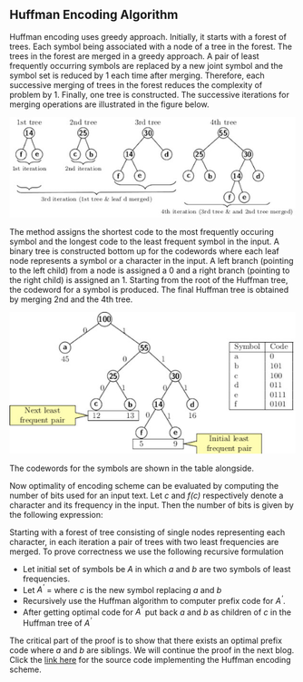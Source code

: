 ## Huffman Encoding Algorithm  

Huffman encoding uses greedy approach. Initially, it starts with a forest
of trees. Each symbol being associated with a node of a tree in the forest.
The trees in the forest are merged in a greedy approach. A pair of
least frequently occurring symbols are replaced by a new joint symbol and 
the symbol set is reduced by 1 each time after merging. Therefore, each 
successive merging of trees in the forest reduces the complexity of problem
by 1. Finally, one tree is constructed. The successive iterations for
merging operations are illustrated in the figure below.
<p align="center">
<img src=../images/huffmanEx1a.jpg"> 
</p>

The method assigns the shortest code to the most frequently occuring 
symbol and the longest code to the least frequent symbol in the 
input. A binary tree is constructed bottom up for the codewords where each
leaf node represents a symbol or a character in the input. A left
branch (pointing to the left child) from a node is assigned a 0 and a
right branch (pointing to the right child) is assigned an 1. Starting from 
the root of the Huffman tree, the codeword for a symbol is produced. 
The final Huffman tree is obtained by merging 2nd and the 4th tree. 
<p align="center">
<img src=../images/huffmanEx2.jpg"> 
</p>
The codewords for the symbols are shown in the table alongside. 

Now optimality of encoding scheme can be evaluated by computing the number 
of bits used for an input text. Let <i>c</i> and <i>f(c)</i> respectively
denote a character and its frequency in the input. Then the number of bits
is given by the following expression:
<p align="center">

</p>
Starting with a forest of tree consisting of single nodes representing 
each character, in each iteration a pair of trees with two least frequencies are merged. To prove correctness we use the following recursive formulation  
<ul>
<li>Let initial set of symbols be <i>A</i> in which <i>a</i> and <i>b</i>
are two symbols of least frequencies.</li>
<li>Let <i>A<sup>'</sup></i> =  where <i>c</i> is the new symbol replacing
<i>a</i> and <i>b</i> </li>
<li>Recursively use the Huffman algorithm to computer prefix code for <i>A<sup>'</sup></i>. </li> 
<li>After getting optimal code for <i>A<sup>'</sup></i> put back <i>a</i> 
and <i>b</i> as children of <i>c</i> in the Huffman tree of 
<i>A<sup>'</sup></i></li> 
</ul>

The critical part of the proof is to show that there exists an optimal prefix
code where <i>a</i> and <i>b</i> are siblings. We will continue the proof
in the next blog. Click the [link here](../CODES/HuffmanCode/index.md) for 
the source code implementing the Huffman encoding scheme. 
